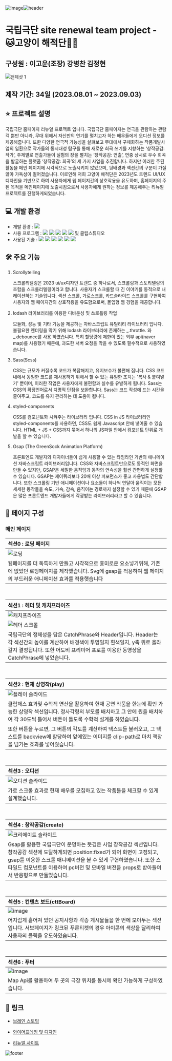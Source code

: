 ![image](https://github.com/Kangbcgit/NationalTheaterCompanyRenewal/assets/85141928/6d9f2a8d-b993-446f-978e-d41f6e66ac0d)![header](https://capsule-render.vercel.app/api?type=waving&color=0:665dff,100:5ee4ff&height=300&section=header&text=고양이%20해적단&fontSize=90&fontColor=ffffff)

# 국립극단 site renewal team project - 🐱고양이 해적단🏴‍☠️

## 구성원 : 이고운(조장) 강병찬 김정현
![전체샷 1](https://github.com/Kangbcgit/NationalTheaterCompanyRenewal/assets/85141928/d94d45bf-5991-450f-bcac-5e841c6169ae)

## 제작 기간: 34일 (2023.08.01 ~ 2023.09.03)

## ⭐️ 프로젝트 설명
  국립극단 홈페이지 리뉴얼 프로젝트 입니다. 국립극단 홈페이지는 연극을 관람하는 관람객 뿐만 아니라, 무대 위에서 자신만의 연기를 펼치고자 하는 배우들에게 오디션 정보를 제공해줍니다. 또한 다양한 연극적 가능성을 살펴보고 무대에서 구체화하는 작품개발사업의 일환으로 작가들의 동시대성 탐구를 통해 새로운 희곡 쓰기를 지향하는 ‘창작공감: 작가’, 주제별로 연출가들이 실험의 장을 펼치는 ‘창작공감: 연출’, 연중 상시로 우수 희곡을 발굴하는 플랫폼 ‘창작공감: 희곡’의 세 가지 사업을 추진합니다. 하지만 이러한 주된 활동을 메인 페이지에 시각적으로 노출시키지 않았으며, 뒷배경과 섹션간의 구분이 가질 않아 가독성이 떨어졌습니다. 이로인해 저희 고양이 해적단은 2023년도 트렌드 UI/UX 디자인을 기반으로 하여 사용자에게 웹 페이지간의 상호작용을 유도하며, 홈페이지의 주된 목적을 메인페이지에 노출시킴으로서 사용자에게 원하는 정보를 제공해주는 리뉴얼 프로젝트를 진행하게되었습니다.

  
## 💻 개발 환경
+ 개발 환경 : <img src="https://img.shields.io/badge/windows10-0078D6?style=flat-square&logo=windows10&logoColor=white"/>
+ 사용 프로그램 : <img src="https://img.shields.io/badge/Vs code-007ACC?style=flat-square&logo=visualstudiocode&logoColor=white"/> <img src="https://img.shields.io/badge/Photoshop-31A8FF?style=flat-square&logo=adobephotoshop&logoColor=white"/> <img src="https://img.shields.io/badge/figma-F24E1E?style=flat-square&logo=figma&logoColor=white"/> <img src="https://img.shields.io/badge/Illustrator-FF9A00?style=flat-square&logo=adobeillustrator&logoColor=white"/> <img src="https://img.shields.io/badge/PremierePro-9999FF?style=flat-square&logo=adobepremierepro&logoColor=white"/> 및 클립스튜디오
+ 사용된 기술 :
  <img src="https://img.shields.io/badge/React-61DAFB?style=flat-square&logo=react&logoColor=white"/> <img src="https://img.shields.io/badge/Sass-CC6699?style=flat-square&logo=sass&logoColor=white"/> <img src="https://img.shields.io/badge/StyledComponents-DB7093?style=flat-square&logo=styledcomponents&logoColor=white"/> <img src="https://img.shields.io/badge/Lodash-3492FF?style=flat-square&logo=lodash&logoColor=white"/> <img src="https://img.shields.io/badge/Gsap-88CE02?style=flat-square&logo=greensock&logoColor=white"/> <img src="https://img.shields.io/badge/Naver API-03C75A?style=flat-square&logo=naver&logoColor=white"/>

## 🛠️ 주요 기능
1. Scrollytelling
   
    스크롤리텔링은 2023 ui/ux디자인 트렌드 중 하나로서, 스크롤링과 스토리텔링의 조합을 스크롤리텔링이라고 합니다. 사용자가 스크롤할 때 긴 이야기를 동적으로 내레이션하는 기술입니다. 섹션 스크롤, 가로스크롤, 카드슬라이드 스크롤를 구현하여 사용자와 웹 페이지간의 상호작용을 유도함으로써, 몰입형 웹 경험을 제공합니다.
   
2. lodash 라이브러리를 이용한 디바운싱 및 쓰로틀링 작업

    모듈화, 성능 및 기타 기능을 제공하는 자바스크립트 유틸리티 라이브러리 입니다. 불필요한 렌더링을 막기 위해 lodash 라이브러리에 존재하는 _.throttle. 와 _.debounce를 사용 하였습니다. 특히 할당량에 제한이 있는 외부 api(naver map)를 사용했기 때문에, 과도한 서버 요청을 막을 수 있도록 필수적으로 사용하였습니다.
   
3. Sass(Scss)

    CSS는 규모가 커질수록 코드가 복잡해지고, 유지보수가 불편해 집니다. CSS 코드 내에서 동일한 코드를 재사용하기 위해서 할 수 있는 유일한 조치는 '복사 & 붙여넣기' 뿐이며, 이러한 작업은 사용자에게 불편함과 실수를 유발하게 됩니다. Sass는 CSS의 확장언어로서 치명적 단점을 보완합니다. Sass는 코드 작성에 드는 시간을 줄여주고, 코드를 유지 관리하는 데 도움이 됩니다.

4. styled-components

    CSS를 컴포넌트화 시켜주는 라이브러리 입니다. CSS in JS 라이브러리인 styled-components를 사용하면, CSS도 쉽게 Javascript 안에 넣어줄 수 있습니다. HTML + JS + CSS까지 묶어서 하나의 JS파일 안에서 컴포넌트 단위로 개발을 할 수 있습니다.
   
5. Gsap (The GreenSock Animation Platform)

    프론트엔드 개발자와 디자이너들이 쉽게 사용할 수 있는 타임라인 기반의 애니메이션 자바스크립트 라이브러리입니다. CSS와 자바스크립트만으로도 동적인 화면을 만들 수 있지만, GSAP은 세밀한 움직임과 동작의 연속성을 훨씬 간편하게 설정할 수 있습니다. GSAP는 제이쿼리보다 20배 이상 퍼포먼스가 좋고 사용법도 간단합니다. 또한 스크롤링 기반 애니메이션이나 요소들이 하나씩 연달아 움직이는 모든 세세한 동작들을 속도, 가속, 감속, 움직이는 경로까지 설정할 수 있기 때문에 GSAP은 많은 프론트엔드 개발자들에게 각광받는 라이브러리라고 할 수 있습니다.

## 👀 페이지 구성
 ### 메인 페이지
  |섹션0 : 로딩 페이지|
  |:---|
  |![로딩](https://github.com/Kangbcgit/NationalTheaterCompanyRenewal/assets/85141928/2da66164-7f1a-4d1a-b146-35f7235d66ce)|
  |웹페이지를 더 독특하게 만들고 시각적으로 흥미로운 요소넣기위해, 기존에 없었던 로딩페이지를 제작했습니다. Svg에 gsap를 적용하여 ​웹 페이지의 부드러운 애니메이션 효과를 적용햇습니다 |

<br>

  |섹션1 : 헤더 및 캐치프라이즈|
  |:---|
  |![캐치프라이즈](https://github.com/Kangbcgit/NationalTheaterCompanyRenewal/assets/85141928/1de3a640-ded8-4e6e-baec-cb6d557b4537)|
  |![헤더 스크롤](https://github.com/Kangbcgit/NationalTheaterCompanyRenewal/assets/85141928/7cdf37fd-d61b-4c28-8d91-d4f87a9d6130)|
  |국립극단의 정체성을 담은 CatchPhrase와 Header입니다. Header는 각 섹션간의 높이를 계산하여 배경색이 투명일지 흰색일지, y축 위로 올라갈지 결정됩니다. 또한 어도비 프리미어 프로를 이용한 동영상을 CatchPhrase에 넣었습니다.|

<br>

  |섹션2 : 현재 상영작(play)|
  |:---|
  |![플레이 슬라이드](https://github.com/Kangbcgit/NationalTheaterCompanyRenewal/assets/85141928/cce43ca1-87d1-4f42-a058-de16f1004101)|
  |클립패스 효과및 수학적 연산을 활용하여 현재 공연 작품을 한눈에 확인 가능한 상영작 섹션입니다. 정사각형의 부모를 배치하고 그 안에 원을 배치하여 각 30도씩 틀어서 버튼이 돌도록 수학적 설계를 하였습니다.
   또한 버튼을 누르면, 그 버튼의 각도를 계산하여 텍스트들 불러오고, 그 텍스트를 backview에 할당하여 앞에있는 이미지를 clip-path로 마치 책장을 넘기는 효과를 넣어줬습니다.|
  
<br>

  |섹션3 : 오디션|
  |:---|
  |![오디션 슬라이드](https://github.com/Kangbcgit/NationalTheaterCompanyRenewal/assets/85141928/ece332d8-855d-46af-ab8f-fb92e115e7e3)|
  |가로 스크롤 효과로 현재 배우를 모집하고 있는 작품들을 체크할 수 있게 설계했습니다.|
    
<br>

  |섹션4 : 창작공감(create)|
  |:---|
  |![크리에이트 슬라이드](https://github.com/Kangbcgit/NationalTheaterCompanyRenewal/assets/85141928/5bed65b4-d11f-4a13-a8dd-e6d274a7d3b9)|
  |Gsap를 활용한 국립극단이 운영하는 뜻깊은 사업 창작공감 섹션입니다. 창작공감 섹션에 도달하게되면 position:fixed가 되어 화면이 고정되고, gsap를 이용한 스크롤 애니메이션을 볼 수 있게 구현하였습니다. 또한 스타일드 컴포넌트를 이용하여 pc버전 및 모바일 버전을 props로 받아들여서 반응형으로 만들었습니다.|

<br>

  |섹션5 : 컨텐츠 보드(cttBoard)|
  |:---|
  |![image](https://github.com/Kangbcgit/NationalTheaterCompanyRenewal/assets/85141928/42ee4d79-206e-45f8-b769-b34be7cdf7bf)|
  |어지럽게 흩어져 있던 공지사항과 각종 게시물들을 한 번에 모아두는 섹션입니다. 서브페이지가 링크된 푸른티켓의 경우 아이콘의 색상을 달리하여 사용자의 클릭을 유도하였습니다.|
  
<br>

  |섹션6 : 푸터|
  |:---|
  |![image](https://github.com/Kangbcgit/NationalTheaterCompanyRenewal/assets/85141928/5f687c6b-4b4a-43e0-9412-17a20938457e)|
  |Map Api를 활용하여 두 곳의 극장 위치를 동시에 확인 가능하게 구성하였습니다.|
  

## 🚀 링크

+  [브레인 스토밍](https://www.figma.com/file/S679fg8JLgH2zA5yGCaeTM/%EC%95%BD%ED%83%88-%EA%B3%B5%EB%AA%A8%EB%8B%A8?type=whiteboard&node-id=0%3A1&t=3retzeLsg7Rb3Ul8-1)

+ [와이어프레임 및 디자인](https://www.figma.com/file/MyqF41MZuZjrAp0r1cW8LA/%EA%B3%A0%EC%96%91%EC%9D%B4-%ED%95%B4%EC%A0%81%EB%8B%A8?type=design&node-id=259%3A1457&mode=design&t=O5P9Rev4PQLO8zDh-1)

+ [리뉴얼 사이트](https://nationaltheatercompanyrenewal.netlify.app/)  


![footer](https://capsule-render.vercel.app/api?type=rect&color=0:665dff,100:5ee4ff&height=180&section=header&text=읽어주셔서%20감사합니다&fontSize=40&fontColor=ffffff&animation=twinkling)

 
